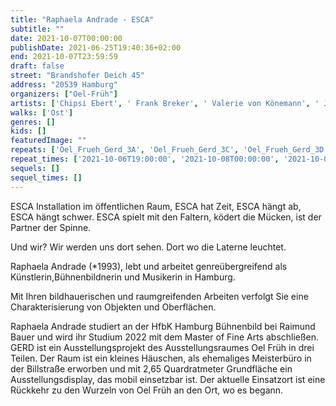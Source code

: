 ```yaml
---
title: "Raphaela Andrade - ESCA"
subtitle: ""
date: 2021-10-07T00:00:00
publishDate: 2021-06-25T19:40:36+02:00
end: 2021-10-07T23:59:59
draft: false
street: "Brandshofer Deich 45"
address: "20539 Hamburg"
organizers: ["Oel-Früh"]
artists: ['Chipsi Ebert', ' Frank Breker', ' Valerie von Könemann', ' Jil Lahr', ' Tatjana-Peng Zchei']
walks: ['Ost']
genres: []
kids: []
featuredImage: ""
repeats: ['Oel_Frueh_Gerd_3A', 'Oel_Frueh_Gerd_3C', 'Oel_Frueh_Gerd_3D', 'Oel_Frueh_Gerd_3E']
repeat_times: ['2021-10-06T19:00:00', '2021-10-08T00:00:00', '2021-10-09T00:00:00', '2021-10-10T00:00:00']
sequels: []
sequel_times: []
---
```


ESCA Installation im öffentlichen Raum, ESCA hat Zeit, ESCA hängt ab, ESCA hängt schwer. ESCA spielt mit den Faltern, ködert die Mücken, ist der Partner der Spinne.  

Und wir? Wir werden uns dort sehen. Dort wo die Laterne leuchtet. 

Raphaela Andrade (\*1993), lebt und arbeitet genreübergreifend als Künstlerin,Bühnenbildnerin und Musikerin in Hamburg.

Mit Ihren bildhauerischen und raumgreifenden Arbeiten verfolgt Sie eine Charakterisierung von Objekten und Oberflächen.

Raphaela Andrade studiert an der HfbK Hamburg Bühnenbild bei Raimund Bauer und wird ihr Studium 2022 mit dem Master of Fine Arts abschließen. GERD ist ein Ausstellungsprojekt des Ausstellungsraumes Oel Früh in drei Teilen. Der Raum ist ein kleines Häuschen, als ehemaliges Meisterbüro in der Billstraße erworben und mit 2,65  Quardratmeter  Grundfläche ein Ausstellungsdisplay, das mobil einsetzbar ist. Der aktuelle Einsatzort ist eine Rückkehr zu den Wurzeln von Oel Früh an den Ort, wo es begann.